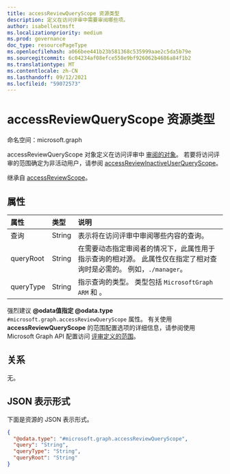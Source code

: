 ```yaml
---
title: accessReviewQueryScope 资源类型
description: 定义在访问评审中需要审阅哪些项。
author: isabelleatmsft
ms.localizationpriority: medium
ms.prod: governance
doc_type: resourcePageType
ms.openlocfilehash: a066bee441b23b581368c535999aae2c5da5b79e
ms.sourcegitcommit: 6c04234af08efce558e9bf926062b4686a84f1b2
ms.translationtype: MT
ms.contentlocale: zh-CN
ms.lasthandoff: 09/12/2021
ms.locfileid: "59072573"
---
```

# <a name="accessreviewqueryscope-resource-type"></a>accessReviewQueryScope 资源类型

命名空间：microsoft.graph

accessReviewQueryScope 对象定义在访问评审中 [审阅的对象](../resources/accessreviewsv2-root.md)。 若要将访问评审的范围确定为非活动用户，请参阅 [accessReviewInactiveUserQueryScope](../resources/accessreviewinactiveusersqueryscope.md)。 

继承自 [accessReviewScope](../resources/accessreviewscope.md)。

## <a name="properties"></a>属性
|属性|类型|说明|
|:---|:---|:---|
|查询|String|表示将在访问评审中审阅哪些内容的查询。|
|queryRoot|String|在需要动态指定审阅者的情况下，此属性用于指示查询的相对源。 此属性仅在指定了相对查询时是必需的。 例如，`./manager`。|
|queryType|String|指示查询的类型。 类型包括 `MicrosoftGraph` `ARM` 和 。|

强烈建议 **@odata值指定 @odata.type** `#microsoft.graph.accessReviewQueryScope` 属性。 有关使用 **accessReviewQueryScope** 的范围配置选项的详细信息，请参阅使用 Microsoft Graph API 配置访问 [评审定义的范围](/graph/accessreviews-scope-concept)。 

## <a name="relationships"></a>关系
无。

## <a name="json-representation"></a>JSON 表示形式
下面是资源的 JSON 表示形式。
<!-- {
  "blockType": "resource",
  "@odata.type": "microsoft.graph.accessReviewQueryScope"
}
-->
``` json
{
  "@odata.type": "#microsoft.graph.accessReviewQueryScope",
  "query": "String",
  "queryType": "String",
  "queryRoot": "String"
}
```
